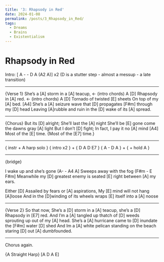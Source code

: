 ```yaml
---
title: '3: Rhapsody in Red'
date: 2024-01-08
permalink: /posts/3_Rhapsody_in_Red/
tags:
  - Dreams
  - Brains
  - Existentialism
---
```


Rhapsody in Red
======

Intro: [ A - - D A (A2 A)] x2 
(D is a stutter step - almost a messup - a late transition) 

- - - - - - - - - - - - - - - - - - - - - - - - - - - - - - - - - 
{Verse 1}
She’s a [A] storm in a [A] teacup, <- (intro chords)
A [D] Rhapsody in [A] red.         <- (intro chords)
A [D] Tornado of twisted [E] sheets On top of my [A] bed. [A4]
She’s a [A] seizure wave that [D] propagates [F#m] through my [D] head
Leaving [A]rubble and ruin in the [D] wake of its [A] spread.

- - - - - - - - - - - - - - - - - - - - - - - - - - - - - - - - - 
{Chorus}
But its [D] alright; She’ll last the [A] night
She’ll be [E] gone come the dawns gray [A] light
But I don’t [D] fight; In fact, I pay it no [A] mind [A4]
Most of the [E] time.  {Most of the [E7] time.}

- - - - - - - - - - - - - - - - - - - - - - - - - - - - - - - - - 
{ instr + A harp solo } 
{ intro x2 } + { D A D E7  }
{ A - D A }  + { + hold A }

- - - - - - - - - - - - - - - - - - - - - - - - - - - - - - - - - 
{bridge}
 
I wake up and she’s gone (A- - A4 A]
Sweeps away with the fog (F#m - E  F#m]
Meanwhile my [D] greatest enemy is seated [E] right between [A] my ears.  

Either [D] Assailed by fears or [A] aspirations, 
My [E] mind will not hang [A]loose
And in the [D]winding of its wheels wraps [E] itself into a [A] noose 

- - - - - - - - - - - - - - - - - - - - - - - - - - - - - - - - - 
{Verse 2} 
So that now, She’s a [D] storm in a [A] teacup, she’s a [D] Rhapsody in [E7] red.
And I’m a [A] tangled up thatch of [D] weeds sprouting up out of my [A] head.
She’s a [A] hurricane came to [D] inundate the [F#m] water [D] shed
And Im a [A] white pelican standing on the beach staring [D] out [A] dumbfounded.

- - - - - - - - - - - - - - - - - - - - - - - - - - - - - - - - - 
Chorus again.

{A Straight Harp} [A D A E] 